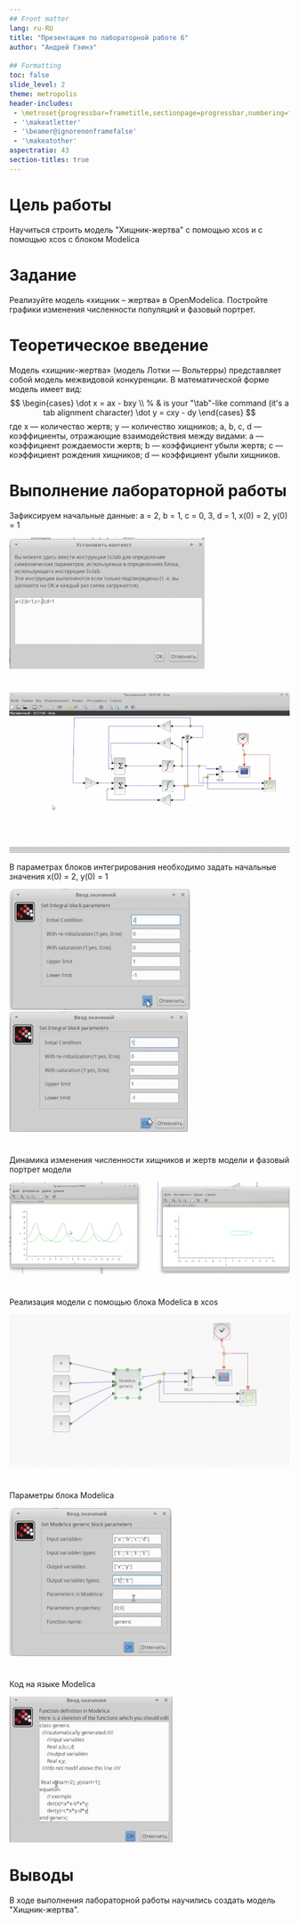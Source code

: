 ```yaml
---
## Front matter
lang: ru-RU
title: "Презентация по лабораторной работе 6"
author: "Андрей Гэинэ"

## Formatting
toc: false
slide_level: 2
theme: metropolis
header-includes: 
 - \metroset{progressbar=frametitle,sectionpage=progressbar,numbering=fraction}
 - '\makeatletter'
 - '\beamer@ignorenonframefalse'
 - '\makeatother'
aspectratio: 43
section-titles: true
---
```

# Цель работы

Научиться строить модель "Хищник-жертва" с помощью xcos и c помощью xcos с блоком Modelica

# Задание

Реализуйте модель «хищник – жертва» в OpenModelica. Постройте
графики изменения численности популяций и фазовый портрет.

# Теоретическое введение

Модель «хищник–жертва» (модель Лотки — Вольтерры) представляет собой модель
межвидовой конкуренции. В математической
форме модель имеет вид:
$$
\begin{cases}
    \dot x = ax - bxy \\ % & is your "\tab"-like command (it's a tab alignment character)
    \dot y = cxy - dy
\end{cases}
$$
где x — количество жертв; y — количество хищников; a, b, c, d — коэффициенты, отражающие взаимодействия между видами: a — коэффициент рождаемости
жертв; b — коэффициент убыли жертв; c — коэффициент рождения хищников; d —
коэффициент убыли хищников.

# Выполнение лабораторной работы

Зафиксируем начальные данные: a = 2, b = 1, c = 0, 3, d = 1, x(0) = 2, y(0) = 1

![](image/1.png)

#

![](image/4.png)

В параметрах блоков интегрирования необходимо задать начальные значения x(0) = 2, y(0) = 1

![](image/2.png)
![](image/3.png)

#

Динамика изменения численности хищников и жертв модели и фазовый портрет модели

![](image/5.png)

#

Реализация модели с помощью блока Modelica в xcos

![](image/8.png)

#

Параметры блока Modelica

![](image/6.png)

#

Код на языке Modelica

![](image/7.png)

# Выводы

В ходе выполнения лабораторной работы научились создать модель "Хищник-жертва".